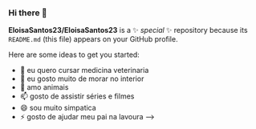 ### Hi there 👋


**EloisaSantos23/EloisaSantos23** is a ✨ _special_ ✨ repository because its `README.md` (this file) appears on your GitHub profile.

Here are some ideas to get you started:
- 👯 eu quero cursar medicina veterinaria
- 🤔 eu gosto muito de morar no interior
- 💬 amo animais
- 📫 gosto de assistir séries e filmes
- 😄 sou muito simpatica 
- ⚡ gosto de ajudar meu pai na lavoura 
-->
